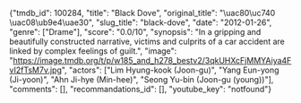 {"tmdb_id": 100284, "title": "Black Dove", "original_title": "\uac80\uc740 \uac08\ub9e4\uae30", "slug_title": "black-dove", "date": "2012-01-26", "genre": ["Drame"], "score": "0.0/10", "synopsis": "In a gripping and beautifully constructed narrative, victims and culprits of a car accident are linked by complex feelings of guilt.", "image": "https://image.tmdb.org/t/p/w185_and_h278_bestv2/3qkUHXcFjMMYAiya4FvI2fTsM7v.jpg", "actors": ["Lim Hyung-kook (Joon-gu)", "Yang Eun-yong (Ji-yoon)", "Ahn Ji-hye (Min-hee)", "Seong Yu-bin (Joon-gu (young))"], "comments": [], "recommandations_id": [], "youtube_key": "notfound"}